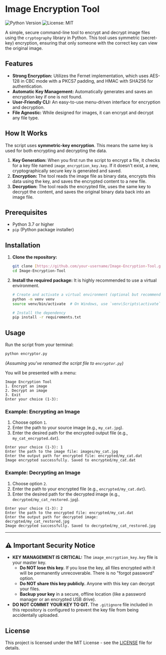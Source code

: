 # Image Encryption Tool

![Python Version](https://img.shields.io/badge/python-3.7+-blue.svg)
![License: MIT](https://img.shields.io/badge/License-MIT-yellow.svg)

A simple, secure command-line tool to encrypt and decrypt image files using the `cryptography` library in Python. This tool uses symmetric (secret-key) encryption, ensuring that only someone with the correct key can view the original image.

## Features

* **Strong Encryption:** Utilizes the Fernet implementation, which uses AES-128 in CBC mode with a PKCS7 padding, and HMAC with SHA256 for authentication.
* **Automatic Key Management:** Automatically generates and saves an encryption key if one is not found.
* **User-Friendly CLI:** An easy-to-use menu-driven interface for encryption and decryption.
* **File Agnostic:** While designed for images, it can encrypt and decrypt any file type.

## How It Works

The script uses **symmetric-key encryption**. This means the same key is used for both encrypting and decrypting the data.

1.  **Key Generation:** When you first run the script to encrypt a file, it checks for a key file named `image_encryption_key.key`. If it doesn't exist, a new, cryptographically secure key is generated and saved.
2.  **Encryption:** The tool reads the image file as binary data, encrypts this data using the key, and saves the encrypted content to a new file.
3.  **Decryption:** The tool reads the encrypted file, uses the same key to decrypt the content, and saves the original binary data back into an image file.

## Prerequisites

* Python 3.7 or higher
* `pip` (Python package installer)

## Installation

1.  **Clone the repository:**
    ```bash
    git clone [https://github.com/your-username/Image-Encryption-Tool.git](https://github.com/your-username/Image-Encryption-Tool.git)
    cd Image-Encryption-Tool
    ```

2.  **Install the required package:**
    It is highly recommended to use a virtual environment.
    ```bash
    # Create and activate a virtual environment (optional but recommended)
    python -m venv venv
    source venv/bin/activate  # On Windows, use `venv\Scripts\activate`

    # Install the dependency
    pip install -r requirements.txt
    ```

## Usage

Run the script from your terminal:

```bash
python encryptor.py
```
*(Assuming you've renamed the script file to `encryptor.py`)*

You will be presented with a menu:

```
Image Encryption Tool
1. Encrypt an image
2. Decrypt an image
3. Exit
Enter your choice (1-3):
```

### Example: Encrypting an Image

1.  Choose option `1`.
2.  Enter the path to your source image (e.g., `my_cat.jpg`).
3.  Enter the desired path for the encrypted output file (e.g., `my_cat_encrypted.dat`).

```
Enter your choice (1-3): 1
Enter the path to the image file: images/my_cat.jpg
Enter the output path for encrypted file: encrypted/my_cat.dat
Image encrypted successfully. Saved to encrypted/my_cat.dat
```

### Example: Decrypting an Image

1.  Choose option `2`.
2.  Enter the path to your encrypted file (e.g., `encrypted/my_cat.dat`).
3.  Enter the desired path for the decrypted image (e.g., `decrypted/my_cat_restored.jpg`).

```
Enter your choice (1-3): 2
Enter the path to the encrypted file: encrypted/my_cat.dat
Enter the output path for decrypted image: decrypted/my_cat_restored.jpg
Image decrypted successfully. Saved to decrypted/my_cat_restored.jpg
```

---

## ⚠️ Important Security Notice

* **KEY MANAGEMENT IS CRITICAL:** The `image_encryption_key.key` file is your master key.
    * **Do NOT lose this key.** If you lose the key, all files encrypted with it will be permanently unrecoverable. There is no "forgot password" option.
    * **Do NOT share this key publicly.** Anyone with this key can decrypt your files.
    * **Backup your key** in a secure, offline location (like a password manager or an encrypted USB drive).
* **DO NOT COMMIT YOUR KEY TO GIT.** The `.gitignore` file included in this repository is configured to prevent the key file from being accidentally uploaded.

## License

This project is licensed under the MIT License - see the [LICENSE](LICENSE) file for details.
